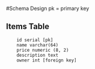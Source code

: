 #Schema Design
pk = primary key

## Items Table
```
    id serial [pk]
    name varchar(64)
    price numeric (8, 2)
    description text
    owner int [foreign key]
```